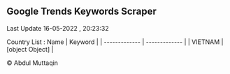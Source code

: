 

## Google Trends Keywords Scraper 
 
Last Update 16-05-2022 , 20:23:32

Country List :
 Name  | Keyword |
| ------------- | ------------- |
| VIETNAM | [object Object] |



© Abdul Muttaqin 
